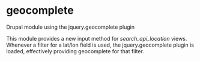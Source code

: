 geocomplete
===========

Drupal module using the jquery.geocomplete plugin

This module provides a new input method for *search_api_location* views. Whenever a filter for a lat/lon field is used, the jquery.geocomplete plugin is loaded, effectively providing geocomplete for that filter.
